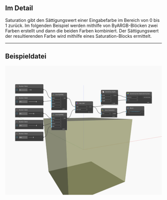 ## Im Detail
Saturation gibt den Sättigungswert einer Eingabefarbe im Bereich von 0 bis 1 zurück. Im folgenden Beispiel werden mithilfe von ByARGB-Blöcken zwei Farben erstellt und dann die beiden Farben kombiniert. Der Sättigungswert der resultierenden Farbe wird mithilfe eines Saturation-Blocks ermittelt.
___
## Beispieldatei

![Saturation](./DSCore.Color.Saturation_img.jpg)

